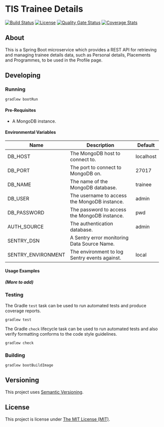 # TIS Trainee Details

[![Build Status][build-badge]][build-href]
[![License][license-badge]][license-href]
[![Quality Gate Status][quality-gate-badge]][quality-gate-href]
[![Coverage Stats][coverage-badge]][coverage-href]

## About
This is a Spring Boot microservice which provides a REST API for retrieving and
managing trainee details data, such as Personal details, Placements and Programmes, 
to be used in the Profile page.

## Developing

### Running

```shell
gradlew bootRun
```

#### Pre-Requisites

- A MongoDB instance.

#### Environmental Variables

| Name               | Description                                   | Default   |
| ------------------ | --------------------------------------------- |-----------|
| DB_HOST            | The MongoDB host to connect to.               | localhost |
| DB_PORT            | The port to connect to MongoDB on.            | 27017     |
| DB_NAME            | The name of the MongoDB database.             | trainee   |
| DB_USER            | The username to access the MongoDB instance.  | admin     |
| DB_PASSWORD        | The password to access the MongoDB instance.  | pwd       |
| AUTH_SOURCE        | The authentication database.                  | admin     |
| SENTRY_DSN         | A Sentry error monitoring Data Source Name.   |           |
| SENTRY_ENVIRONMENT | The environment to log Sentry events against. | local     |

#### Usage Examples

##### (More to add)

### Testing

The Gradle `test` task can be used to run automated tests and produce coverage
reports.
```shell
gradlew test
```

The Gradle `check` lifecycle task can be used to run automated tests and also
verify formatting conforms to the code style guidelines.
```shell
gradlew check
```

### Building

```shell
gradlew bootBuildImage
```

## Versioning

This project uses [Semantic Versioning](https://semver.org).

## License

This project is license under [The MIT License (MIT)](LICENSE).

[coverage-badge]: https://sonarcloud.io/api/project_badges/measure?project=Health-Education-England_TIS-TRAINEE-DETAILS&metric=coverage
[coverage-href]: https://sonarcloud.io/component_measures?metric=coverage&id=Health-Education-England_TIS-TRAINEE-DETAILS
[build-badge]: https://badgen.net/github/checks/health-education-england/tis-trainee-details?label=build&icon=github
[build-href]: https://github.com/Health-Education-England/tis-trainee-details/actions/workflows/ci-cd-workflow.yml
[license-badge]: https://badgen.net/github/license/health-education-england/tis-trainee-details
[license-href]: LICENSE
[quality-gate-badge]: https://sonarcloud.io/api/project_badges/measure?project=Health-Education-England_TIS-TRAINEE-DETAILS&metric=alert_status
[quality-gate-href]: https://sonarcloud.io/summary/new_code?id=Health-Education-England_TIS-TRAINEE-DETAILS
